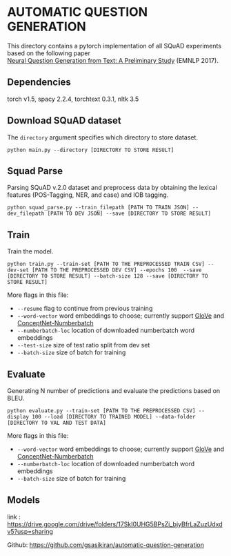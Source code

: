 # AUTOMATIC QUESTION GENERATION

This directory contains a pytorch implementation of all SQuAD experiments based on the following paper  
[Neural Question Generation from Text: A Preliminary Study](https://arxiv.org/pdf/1704.01792.pdf) (EMNLP 2017).

## Dependencies
torch v1.5, spacy 2.2.4, torchtext 0.3.1, nltk 3.5

## Download SQuAD dataset

The `directory` argument specifies which directory to store dataset.
```shell
python main.py --directory [DIRECTORY TO STORE RESULT]
```

## Squad Parse

Parsing SQuAD v.2.0 dataset and preprocess data by obtaining the lexical features (POS-Tagging, NER, and case) and IOB tagging.
```shell
python squad_parse.py --train_filepath [PATH TO TRAIN JSON] --dev_filepath [PATH TO DEV JSON] --save [DIRECTORY TO STORE RESULT]
```

## Train

Train the model.
```shell
python train.py --train-set [PATH TO THE PREPROCESSED TRAIN CSV] --dev-set [PATH TO THE PREPROCESSED DEV CSV] --epochs 100  --save [DIRECTORY TO STORE RESULT] --batch-size 128 --save [DIRECTORY TO STORE RESULT]
```
More flags in this file:
- `--resume` flag to continue from previous training
- `--word-vector` word embeddings to choose; currently support [GloVe](https://nlp.stanford.edu/projects/glove/) and [ConceptNet-Numberbatch](https://github.com/commonsense/conceptnet-numberbatch)
- `--numberbatch-loc` location of downloaded numberbatch word embeddings
- `--test-size` size of test ratio split from dev set
- `--batch-size` size of batch for training


## Evaluate
Generating N number of predictions and evaluate the predictions based on BLEU.
```shell
python evaluate.py --train-set [PATH TO THE PREPROCESSED CSV] --display 100 --load [DIRECTORY TO TRAINED MODEL] --data-folder [DIRECTORY TO VAL AND TEST DATA]
```
More flags in this file:
- `--word-vector` word embeddings to choose; currently support [GloVe](https://nlp.stanford.edu/projects/glove/) and [ConceptNet-Numberbatch](https://github.com/commonsense/conceptnet-numberbatch)
- `--numberbatch-loc` location of downloaded numberbatch word embeddings
- `--batch-size` size of batch for training

## Models
link : https://drive.google.com/drive/folders/17SkI0UHG5BPsZi_bjyBfrLaZuzUdxdv5?usp=sharing

Github: https://github.com/gsasikiran/automatic-question-generation
